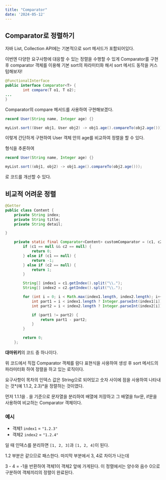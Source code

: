 ```yaml
---
title: "Comparator"
date: '2024-05-12'
---
```


## Comparator로 정렬하기

자바 List, Collection API에는 기본적으로 sort 메서드가 포함되어있다.

이번엔 다양한 요구사항에 대응할 수 있는 정렬을 수행할 수 있게 Comparator를 구현 후 comparator 객체를 이용해 기본 sort의 파라미터화 해서 sort 메서드 동작을 커스텀해보자!

```java
@FunctionalInterface
public interface Comparator<T> {
		int compare(T o1, T o2);
...
}
```

Comparator의 compare 메서드를 사용하여 구현해보겠다.

```java
record User(String name, Integer age) {}

myList.sort((User obj1, User obj2) -> obj1.age().compareTo(obj2.age()));
```

이렇게 간단하게 구현하여 User 객체 안의 age를 비교하여 정렬을 할 수 있다.

형식을 추론하여

```java
record User(String name, Integer age) {}

myList.sort((obj1, obj2) -> obj1.age().compareTo(obj2.age()));
```

로 코드를 개선할 수 있다.

## 비교적 어려운 정렬

```java
@Getter
public class Content {
    private String index;
    private String title;
    private String detail;

}
```

```java
    private static final Comparator<Content> customComparator = (c1, c2) -> {
        if (c1 == null && c2 == null) {
            return 0;
        } else if (c1 == null) {
            return -1;
        } else if (c2 == null) {
            return 1;
        }

        String[] index1 = c1.getIndex().split("\\.");
        String[] index2 = c2.getIndex().split("\\.");

        for (int i = 0; i < Math.max(index1.length, index2.length); i++) {
            int part1 = i < index1.length ? Integer.parseInt(index1[i]) : 0;
            int part2 = i < index2.length ? Integer.parseInt(index2[i]) : 0;

            if (part1 != part2) {
                return part1 - part2;
            }
        }

        return 0;
    };
```

**대마위키**의 코드 중 하나이다. 

위 코드에서 직접 Comparator 객체를 람다 표현식을 사용하여 생성 후 sort 메서드의 파라미터화 하여 정렬을 하고 있는 로직이다.

요구사항이 목차의 인덱스 값은 String으로 되어있고 숫자 사이에 점을 사용하여 나타내는 것*(예 1.1.2, 2.3)*을 
정렬하는 것이였다.

먼저 1.1.1을 . 을 기준으로 문자열을 분리하여 배열에 저장하고 그 배열을 for문, if문을 사용하여 비교하는 Comparator 객체이다.

### 예시

- 객체1 `index1` = `"1.2.3"`
- 객체2 `index2` = `"1.2.4"`

일 때 인덱스를 분리하면 `[1, 2, 3]`과 `[1, 2, 4]`이 된다.

1.2 부분은 같으므로 패스한다. 마지막 부분에서 3, 4로 차이가 나는데 

3 - 4 = -1을 반환하여 객체1이 객체2 앞에 가게된다. 
이 정렬에서는 양수와 음수 0으로 구분하여 객체끼리의 정렬이 완료된다.